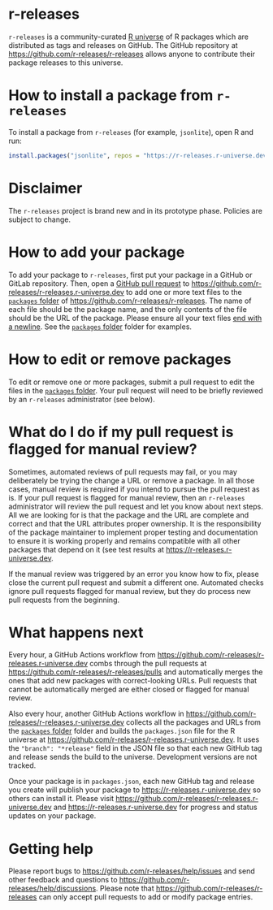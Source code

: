 # r-releases

`r-releases` is a community-curated [R universe](https://github.com/r-universe-org/help) of R packages which are distributed as tags and releases on GitHub. The GitHub repository at <https://github.com/r-releases/r-releases> allows anyone to contribute their package releases to this universe.

# How to install a package from `r-releases`

To install a package from `r-releases` (for example, `jsonlite`), open R and run:

```r
install.packages("jsonlite", repos = "https://r-releases.r-universe.dev")
```

# Disclaimer

The `r-releases` project is brand new and in its prototype phase. Policies are subject to change.

# How to add your package

To add your package to `r-releases`, first put your package in a GitHub or GitLab repository. Then, open a [GitHub pull request](https://docs.github.com/en/pull-requests/collaborating-with-pull-requests/proposing-changes-to-your-work-with-pull-requests/about-pull-requests) to <https://github.com/r-releases/r-releases.r-universe.dev> to add one or more text files to the [`packages` folder](https://github.com/r-releases/r-releases/tree/main/packages) of <https://github.com/r-releases/r-releases>. The name of each file should be the package name, and the only contents of the file should be the URL of the package. Please ensure all your text files [end with a newline](https://stackoverflow.com/questions/729692/why-should-text-files-end-with-a-newline). See the [`packages` folder](https://github.com/r-releases/r-releases/tree/main/packages) folder for examples.

# How to edit or remove packages

To edit or remove one or more packages, submit a pull request to edit the files in the  [`packages` folder](https://github.com/r-releases/r-releases/tree/main/packages). Your pull request will need to be briefly reviewed by an `r-releases` administrator (see below).

# What do I do if my pull request is flagged for manual review?

Sometimes, automated reviews of pull requests may fail, or you may deliberately be trying the change a URL or remove a package. In all those cases, manual review is required if you intend to pursue the pull request as is. If your pull request is flagged for manual review, then an `r-releases` administrator will review the pull request and let you know about next steps. All we are looking for is that the package and the URL are complete and correct and that the URL attributes proper ownership. It is the responsibility of the package maintainer to implement proper testing and documentation to ensure it is working properly and remains compatible with all other packages that depend on it (see test results at <https://r-releases.r-universe.dev>.

If the manual review was triggered by an error you know how to fix, please close the current pull request and submit a different one. Automated checks ignore pull requests flagged for manual review, but they do process new pull requests from the beginning.

# What happens next

Every hour, a GitHub Actions workflow from <https://github.com/r-releases/r-releases.r-universe.dev> combs through the pull requests at <https://github.com/r-releases/r-releases/pulls> and automatically merges the ones that add new packages with correct-looking URLs. Pull requests that cannot be automatically merged are either closed or flagged for manual review. 

Also every hour, another GitHub Actions workflow in <https://github.com/r-releases/r-releases.r-universe.dev> collects all the packages and URLs from the [`packages` folder](https://github.com/r-releases/r-releases/tree/main/packages) folder and builds the `packages.json` file for the R universe at <https://github.com/r-releases/r-releases.r-universe.dev>. It uses the `"branch": "*release"` field in the JSON file so that each new GitHub tag and release sends the build to the universe. Development versions are not tracked.

Once your package is in `packages.json`, each new GitHub tag and release you create will publish your package to <https://r-releases.r-universe.dev> so others can install it. Please visit <https://github.com/r-releases/r-releases.r-universe.dev> and <https://r-releases.r-universe.dev> for progress and status updates on your package.

# Getting help

Please report bugs to <https://github.com/r-releases/help/issues> and send other feedback and questions to <https://github.com/r-releases/help/discussions>. Please note that <https://github.com/r-releases/r-releases> can only accept pull requests to add or modify package entries.
